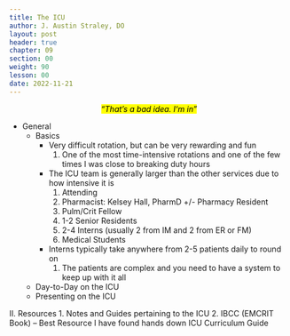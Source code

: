```yaml
---
title: The ICU
author: J. Austin Straley, DO
layout: post
header: true
chapter: 09
section: 00
weight: 90
lesson: 00
date: 2022-11-21
---
```


*<center><mark>“That’s a bad idea. I‘m in”</mark></center>*
 
- General
    - Basics
        - Very difficult rotation, but can be very rewarding and fun
			1. One of the most time-intensive rotations and one of the few times I was close to breaking duty hours
        - The ICU team is generally larger than the other services due to how intensive it is
			1. Attending
			2. Pharmacist: Kelsey Hall, PharmD +/- Pharmacy Resident
			3. Pulm/Crit Fellow
			4. 1-2 Senior Residents
			5. 2-4 Interns (usually 2 from IM and 2 from ER or FM)
			6. Medical Students
        - Interns typically take anywhere from 2-5 patients daily to round on
			1. The patients are complex and you need to have a system to keep up with it all
    - Day-to-Day on the ICU
    - Presenting on the ICU
	



II. Resources
	1. Notes and Guides pertaining to the ICU
	2. IBCC (EMCRIT Book) – Best Resource I have found hands down
ICU Curriculum Guide